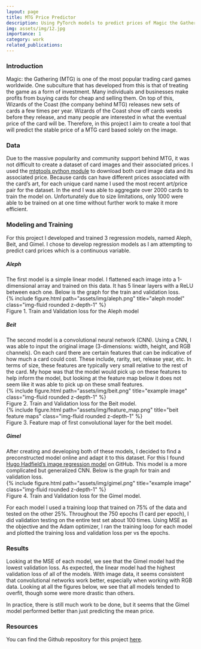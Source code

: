 ```yaml
---
layout: page
title: MTG Price Predictor
description: Using PyTorch models to predict prices of Magic the Gathering cards
img: assets/img/12.jpg
importance: 1
category: work
related_publications: 
---
```


<h3>Introduction</h3>
Magic: the Gathering (MTG) is one of the most popular trading card games worldwide. One subculture that has developed from this is that of treating the game as a form of investment. Many individuals and businesses make profits from buying cards for cheap and selling them. On top of this, Wizards of the Coast (the company behind MTG) releases new sets of cards a few times per year. Wizards of the Coast show off cards weeks before they release, and many people are interested in what the eventual price of the card will be. Therefore, in this project I aim to create a tool that will predict the stable price of a MTG card based solely on the image.

<h3>Data</h3>
Due to the massive popularity and community support behind MTG, it was not difficult to create a dataset of card images and their associated prices. I used the <a href='https://github.com/EskoSalaka/mtgtools'>mtgtools python module</a> to download both card image data and its associated price. Because cards can have different prices associated with the card’s art, for each unique card name I used the most recent art/price pair for the dataset. In the end I was able to aggregate over 2000 cards to train the model on. Unfortunately due to size limitations, only 1000 were able to be trained on at one time without further work to make it more efficient.

<h3>Modeling and Training</h3>
For this project I developed and trained 3 regression models, named Aleph, Beit, and Gimel. I chose to develop regression models as I am attempting to predict card prices which is a continuous variable.


<h5>Aleph</h5>
The first model is a simple linear model. I flattened each image into a 1-dimensional array and trained on this data. It has 5 linear layers with a ReLU between each one. Below is the graph for the train and validation loss.

<div class="col-sm mt-3 mt-md-0">
        {% include figure.html path="assets/img/aleph.png" title="aleph model" class="img-fluid rounded z-depth-1" %}
</div>
<div class="caption">
    Figure 1. Train and Validation loss for the Aleph model
</div>

<h5>Beit</h5>
The second model is a convolutional neural network (CNN). Using a CNN, I was able to input the original image (3-dimensions: width, height, and RGB channels). On each card there are certain features that can be indicative of how much a card could cost. These include, rarity, set, release year, etc. In terms of size, these features are typically very small relative to the rest of the card. My hope was that the model would pick up on these features to help inform the model, but looking at the feature map below it does not seem like it was able to pick up on these small features.

<div class="col-sm mt-3 mt-md-0">
        {% include figure.html path="assets/img/beit.png" title="example image" class="img-fluid rounded z-depth-1" %}
</div>
<div class="caption">
    Figure 2. Train and Validation loss for the Beit model.
</div>

<div class="col-sm mt-3 mt-md-0">
        {% include figure.html path="assets/img/feature_map.png" title="beit feature maps" class="img-fluid rounded z-depth-1" %}
</div>
<div class="caption">
    Figure 3. Feature map of first convolutional layer for the beit model.
</div>

<h5>Gimel</h5>
After creating and developing both of these models, I decided to find a preconstructed model online and adapt it to this dataset. For this I found <a href='https://github.com/hugohadfield/pytorch_image_regession'>Hugo Hadfield’s image regression model</a> on GitHub. This model is a more complicated but generalized CNN. Below is the graph for train and validation loss.

<div class="col-sm mt-3 mt-md-0">
        {% include figure.html path="assets/img/gimel.png" title="example image" class="img-fluid rounded z-depth-1" %}
</div>
<div class="caption">
    Figure 4. Train and Validation loss for the Gimel model.
</div>

For each model I used a training loop that trained on 75% of the data and tested on the other 25%. Throughout the 750 epochs (1 card per epoch), I did validation testing on the entire test set about 100 times. Using MSE as the objective and the Adam optimizer, I ran the training loop for each model and plotted the training loss and validation loss per vs the epochs.

<h3>Results</h3>
Looking at the MSE of each model, we see that the Gimel model had the lowest validation loss. As expected, the linear model had the highest validation loss of all of the models. With image data, it seems consistent that convolutional networks work better, especially when working with RGB data. Looking at all the figures below, we see that all models tended to overfit, though some were more drastic than others.

In practice, there is still much work to be done, but it seems that the Gimel model performed better than just predicting the mean price.

<h3>Resources</h3>
You can find the Github repository for this project <a href='https://github.com/banhatas/MTG_Price_Predictor'>here</a>.
